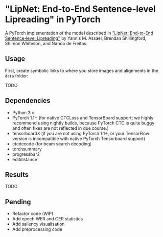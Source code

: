 # "LipNet: End-to-End Sentence-level Lipreading" in PyTorch
A PyTorch implementation of the model described in ["LipNet: End-to-End Sentence-level Lipreading"](https://arxiv.org/abs/1611.01599) by Yannis M. Assael, Brendan Shillingford, Shimon Whiteson, and Nando de Freitas.

## Usage
First, create symbolic links to where you store images and alignments in the `data` folder:

TODO

## Dependencies
- Python 3.x
- PyTorch 1.1+ (for native CTCLoss and TensorBoard support; we highly recommend using nightly builds, because PyTorch CTC is quite buggy and often fixes are not reflected in due course.)
- tensorboardX (if you are not using PyTorch 1.1+, or your TensorFlow version is incompatible with native PyTorch Tensorboard support)
- ctcdecode (for beam search decoding)
- torchsummary
- progressbar2
- editdistance

## Results
TODO

## Pending
- Refactor code (WIP)
- Add epoch WER and CER statistics
- Add saliency visualisation
- Add preprocessing code

